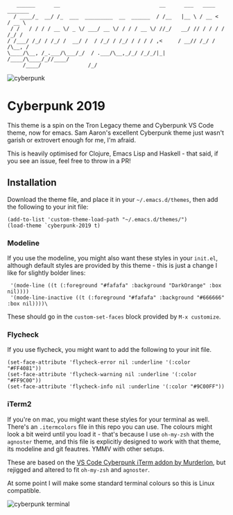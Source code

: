 ```
   ______      __                                __      ___   ____ _______ 
  / ____/_  __/ /_  ___  _________  __  ______  / /__   |__ \ / __ <  / __ \
 / /   / / / / __ \/ _ \/ ___/ __ \/ / / / __ \/ //_/   __/ // / / / / /_/ /
/ /___/ /_/ / /_/ /  __/ /  / /_/ / /_/ / / / / ,<     / __// /_/ / /\__, / 
\____/\__, /_.___/\___/_/  / .___/\__,_/_/ /_/_/|_|   /____/\____/_//____/  
     /____/               /_/                                               
```

![cyberpunk](https://raw.githubusercontent.com/the-frey/cyberpunk-2019/master/cyberpunk-2019.png)

# Cyberpunk 2019

This theme is a spin on the Tron Legacy theme and Cyberpunk VS Code theme, now for emacs. Sam Aaron's excellent Cyberpunk theme just wasn't garish or extrovert enough for me, I'm afraid.

This is heavily optimised for Clojure, Emacs Lisp and Haskell - that said, if you see an issue, feel free to throw in a PR!

## Installation

Download the theme file, and place it in your `~/.emacs.d/themes`, then add the following to your init file:

```
(add-to-list 'custom-theme-load-path "~/.emacs.d/themes/")
(load-theme `cyberpunk-2019 t)
```

### Modeline

If you use the modeline, you might also want these styles in your `init.el`, although default styles are provided by this theme - this is just a change I like for slightly bolder lines:

```
 '(mode-line ((t (:foreground "#fafafa" :background "DarkOrange" :box nil))))
 '(mode-line-inactive ((t (:foreground "#fafafa" :background "#666666" :box nil))))\
```

These should go in the `custom-set-faces` block provided by `M-x customize`.

### Flycheck

If you use flycheck, you might want to add the following to your init file.

```
(set-face-attribute 'flycheck-error nil :underline '(:color "#FF4081"))
(set-face-attribute 'flycheck-warning nil :underline '(:color "#FF9C00"))
(set-face-attribute 'flycheck-info nil :underline '(:color "#9C00FF"))
```

### iTerm2

If you're on mac, you might want these styles for your terminal as well. There's an `.itermcolors` file in this repo you can use. The colours might look a bit weird until you load it - that's because I use `oh-my-zsh` with the `agnoster` theme, and this file is explicitly designed to work with that theme, its modeline and git feautres. YMMV with other setups.

These are based on the [VS Code Cyberpunk iTerm addon by Murderlon](https://github.com/Murderlon/cyberpunk-iterm), but rejigged and altered to fit `oh-my-zsh` and `agnoster`.

At some point I will make some standard terminal colours so this is Linux compatible.

![cyberpunk terminal](https://raw.githubusercontent.com/the-frey/cyberpunk-2019/master/cyberpunk-2019-terminal.png)

